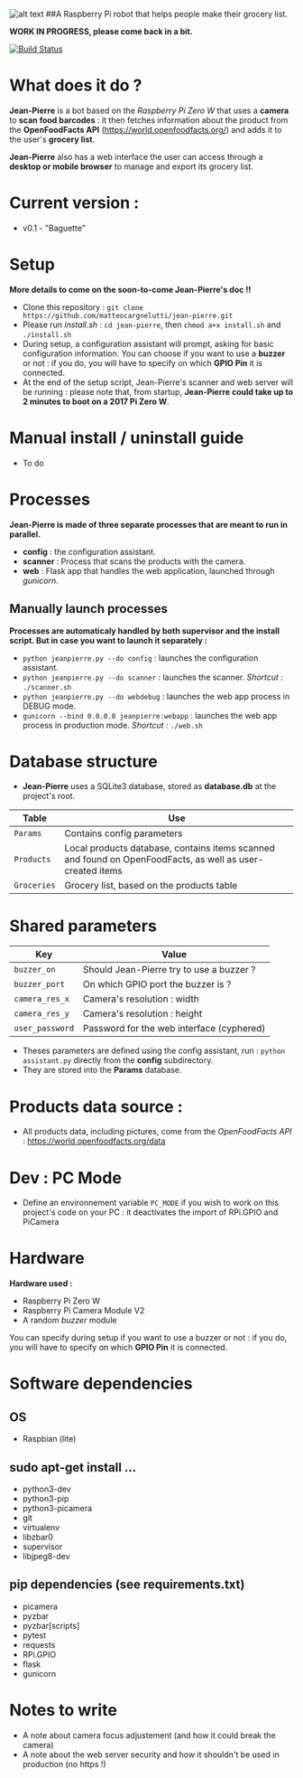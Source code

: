 ![alt text](https://raw.githubusercontent.com/matteocargnelutti/jeanpierre/master/misc/github-ban.png)
##A Raspberry Pi robot that helps people make their grocery list.

**WORK IN PROGRESS, please come back in a bit.**

[![Build Status](https://travis-ci.org/matteocargnelutti/jean-pierre.svg?branch=master)](https://travis-ci.org/matteocargnelutti/jean-pierre)

# What does it do ?
**Jean-Pierre** is a bot based on the *Raspberry Pi Zero W* that uses a **camera** to **scan food barcodes** : it then fetches information about the product from the **OpenFoodFacts API** (https://world.openfoodfacts.org/) and adds it to the user's **grocery list**.

**Jean-Pierre** also has a web interface the user can access through a **desktop or mobile browser** to manage and export its grocery list.

# Current version :
* v0.1 - "Baguette"

# Setup
**More details to come on the soon-to-come Jean-Pierre's doc !!**
* Clone this repository : `git clone https://github.com/matteocargnelutti/jean-pierre.git`
* Please run *install.sh* : `cd jean-pierre`, then `chmod a+x install.sh` and `./install.sh`
* During setup, a configuration assistant will prompt, asking for basic configuration information. You can choose if you want to use a **buzzer** or not : if you do, you will have to specify on which **GPIO Pin** it is connected.
* At the end of the setup script, Jean-Pierre's scanner and web server will be running : please note that, from startup, **Jean-Pierre could take up to 2 minutes to boot on a 2017 Pi Zero W**.

# Manual install / uninstall guide
- To do

# Processes
**Jean-Pierre is made of three separate processes that are meant to run in parallel.**
* **config** : the configuration assistant.
* **scanner** : Process that scans the products with the camera.
* **web** : Flask app that handles the web application, launched through *gunicorn*.

## Manually launch processes
**Processes are automaticaly handled by both supervisor and the install script. But in case you want to launch it separately :**
* `python jeanpierre.py --do config` : launches the configuration assistant.
* `python jeanpierre.py --do scanner` : launches the scanner. *Shortcut :* `./scanner.sh`
* `python jeanpierre.py --do webdebug` : launches the web app process in DEBUG mode.
* `gunicorn --bind 0.0.0.0 jeanpierre:webapp` : launches the web app process in production mode. *Shortcut :* `./web.sh`

# Database structure
* **Jean-Pierre** uses a SQLite3 database, stored as **database.db** at the project's root.

Table | Use
------| ---
`Params` | Contains config parameters
`Products` | Local products database, contains items scanned and found on OpenFoodFacts, as well as user-created items
`Groceries` | Grocery list, based on the products table


# Shared parameters
Key | Value
----| -----
`buzzer_on` | Should Jean-Pierre try to use a buzzer ?
`buzzer_port` | On which GPIO port the buzzer is ? 
`camera_res_x` | Camera's resolution : width
`camera_res_y` | Camera's resolution : height
`user_password` | Password for the web interface (cyphered)

* Theses parameters are defined using the config assistant, run : `python assistant.py` directly from the **config** subdirectory.
* They are stored into the **Params** database.

# Products data source :
* All products data, including pictures, come from the *OpenFoodFacts API* : https://world.openfoodfacts.org/data

# Dev : PC Mode
* Define an environnement variable `PC_MODE` if you wish to work on this project's code on your PC : it deactivates the import of RPi.GPIO and PiCamera

# Hardware
**Hardware used :**
* Raspberry Pi Zero W
* Raspberry Pi Camera Module V2
* A random *buzzer* module

You can specify during setup if you want to use a buzzer or not : if you do, you will have to specify on which **GPIO Pin** it is connected.

# Software dependencies
## OS
* Raspbian (lite)

## sudo apt-get install ...
* python3-dev
* python3-pip
* python3-picamera
* git
* virtualenv
* libzbar0
* supervisor
* libjpeg8-dev

## pip dependencies (see requirements.txt)
* picamera
* pyzbar
* pyzbar[scripts]
* pytest
* requests
* RPi.GPIO
* flask
* gunicorn

# Notes to write
* A note about camera focus adjustement (and how it could break the camera)
* A note about the web server security and how it shouldn't be used in production (no https !)